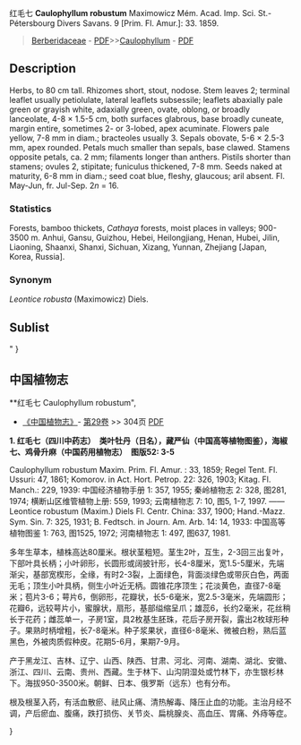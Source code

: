 红毛七 **Caulophyllum robustum** Maximowicz Mém. Acad. Imp. Sci. St.-Pétersbourg Divers Savans. 9 [Prim. Fl. Amur.]: 33. 1859.

> [Berberidaceae](http://www.iplant.cn/info/Berberidaceae?t=foc) - [PDF](http://www.iplant.cn/foc/pdf/Berberidaceae.pdf)>>[Caulophyllum](http://www.iplant.cn/info/Caulophyllum?t=foc) - [PDF](http://www.iplant.cn/foc/pdf/Caulophyllum.pdf)

## Description

Herbs, to 80 cm tall. Rhizomes short, stout, nodose. Stem leaves 2; terminal leaflet usually petiolulate, lateral leaflets subsessile; leaflets abaxially pale green or grayish white, adaxially green, ovate, oblong, or broadly lanceolate, 4-8 × 1.5-5 cm, both surfaces glabrous, base broadly cuneate, margin entire, sometimes 2- or 3-lobed, apex acuminate. Flowers pale yellow, 7-8 mm in diam.; bracteoles usually 3. Sepals obovate, 5-6 × 2.5-3 mm, apex rounded. Petals much smaller than sepals, base clawed. Stamens opposite petals, ca. 2 mm; filaments longer than anthers. Pistils shorter than stamens; ovules 2, stipitate; funiculus thickened, 7-8 mm. Seeds naked at maturity, 6-8 mm in diam.; seed coat blue, fleshy, glaucous; aril absent. Fl. May-Jun, fr. Jul-Sep. 2*n* = 16.

### Statistics
Forests, bamboo thickets, *Cathaya* forests, moist places in valleys; 900-3500 m. Anhui, Gansu, Guizhou, Hebei, Heilongjiang, Henan, Hubei, Jilin, Liaoning, Shaanxi, Shanxi, Sichuan, Xizang, Yunnan, Zhejiang [Japan, Korea, Russia].

### Synonym
*Leontice robusta* (Maximowicz) Diels.


## Sublist
"
}
## 中国植物志



**红毛七 Caulophyllum robustum",



* [《中国植物志》](http://www.iplant.cn/frps)- [第29卷](http://www.iplant.cn/frps/vol/29) >> 304页 [PDF](http://www.iplant.cn/frps/pdf/29/304.pdf)


**1. 红毛七（四川中药志）　类叶牡丹（日名），藏严仙（中国高等植物图鉴），海椒七、鸡骨升麻（中国药用植物志）　图版52: 3-5**

Caulophyllum robustum Maxim. Prim. Fl. Amur. : 33, 1859; Regel Tent. Fl. Ussuri: 47, 1861; Komorov. in Act. Hort. Petrop. 22: 326, 1903; Kitag. Fl. Manch.: 229, 1939: 中国经济植物手册 1: 357, 1955; 秦岭植物志 2: 328, 图281, 1974; 横断山区维管植物上册: 559, 1993; 云南植物志 7: 10, 图5, 1-7, 1997. ——Leontice robustum (Maxim.) Diels Fl. Centr. China: 337, 1900; Hand.-Mazz. Sym. Sin. 7: 325, 1931; B. Fedtsch. in Journ. Am. Arb. 14: 14, 1933: 中国高等植物图鉴 1: 763, 图1525, 1972; 河南植物志 1: 497, 图637, 1981.

多年生草本，植株高达80厘米。根状茎粗短。茎生2叶，互生，2-3回三出复叶，下部叶具长柄；小叶卵形，长圆形或阔披针形，长4-8厘米，宽1.5-5厘米，先端渐尖，基部宽楔形，全缘，有时2-3裂，上面绿色，背面淡绿色或带灰白色，两面无毛；顶生小叶具柄，侧生小叶近无柄。圆锥花序顶生；花淡黄色，直径7-8毫米；苞片3-6；萼片6，倒卵形，花瓣状，长5-6毫米，宽2.5-3毫米，先端圆形；花瓣6，远较萼片小，蜜腺状，扇形，基部缢缩呈爪；雄蕊6，长约2毫米，花丝稍长于花药；雌蕊单一，子房1室，具2枚基生胚珠，花后子房开裂，露出2枚球形种子。果熟时柄增粗，长7-8毫米。种子浆果状，直径6-8毫米、微被白粉，熟后蓝黑色，外被肉质假种皮。花期5-6月，果期7-9月。

产于黑龙江、吉林、辽宁、山西、陕西、甘肃、河北、河南、湖南、湖北、安徽、浙江、四川、云南、贵州、西藏。生于林下、山沟阴湿处或竹林下，亦生银杉林下。海拔950-3500米。朝鲜、日本、俄罗斯（远东）也有分布。

根及根茎入药，有活血散瘀、祛风止痛、清热解毒、降压止血的功能。主治月经不调，产后瘀血、腹痛，跌打损伤、关节炎、扁桃腺炎、高血压、胃痛、外痔等症。



}